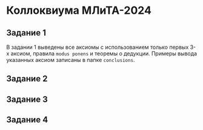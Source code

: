 # Коллоквиума МЛиТА-2024
## Задание 1
В задании 1 выведены все аксиомы с использованием только первых 3-х аксиом, правила `modus ponens` и теоремы о дедукции. Примеры вывода указанных аксиом записаны в папке `conclusions`.

## Задание 2
## Задание 3
## Задание 4

